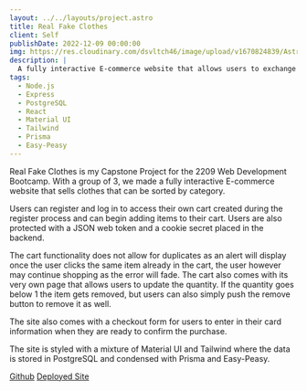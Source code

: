 ```yaml
---
layout: ../../layouts/project.astro
title: Real Fake Clothes
client: Self
publishDate: 2022-12-09 00:00:00
img: https://res.cloudinary.com/dsvltch46/image/upload/v1670824839/Astro%20Portfolio/Images/graceShopper_g1zlxf.png?fit=crop&w=1400&h=700&q=75
description: |
  A fully interactive E-commerce website that allows users to exchange currency for a variety of clothing.
tags:
  - Node.js
  - Express
  - PostgreSQL
  - React
  - Material UI
  - Tailwind
  - Prisma
  - Easy-Peasy
---
```


Real Fake Clothes is my Capstone Project for the 2209 Web Development Bootcamp. With a group of 3, we made a fully interactive E-commerce website that sells clothes that can be sorted by category.

Users can register and log in to access their own cart created during the register process and can begin adding items to their cart. Users are also protected with a JSON web token and a cookie secret placed in the backend.

The cart functionality does not allow for duplicates as an alert will display once the user clicks the same item already in the cart, the user however may continue shopping as the error will fade. The cart also comes with its very own page that allows users to update the quantity. If the quantity goes below 1 the item gets removed, but users can also simply push the remove button to remove it as well.

The site also comes with a checkout form for users to enter in their card information when they are ready to confirm the purchase.

The site is styled with a mixture of Material UI and Tailwind where the data is stored in PostgreSQL and condensed with Prisma and Easy-Peasy.

<div className="mt-2" >
<a className="border p-2 rounded-full items-center hover:text-cyan-400" href="https://github.com/LunchBoxBandits/graceShopper" >Github</a>
<a className="border p-2 rounded-full items-center hover:text-cyan-400" href="https://ancient-sea-4440.fly.dev/">Deployed Site</a>
</div>
